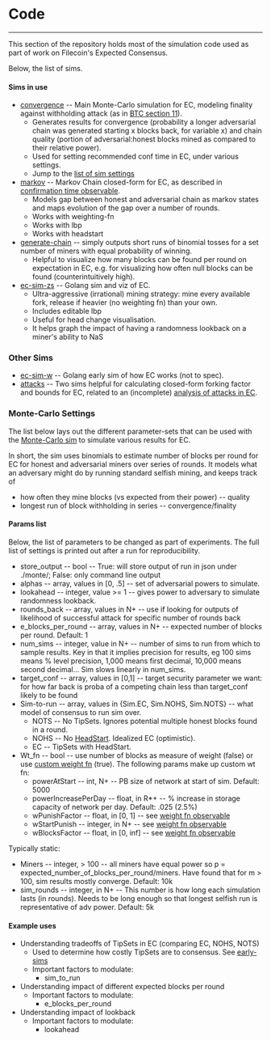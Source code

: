# Code

---

This section of the repository holds most of the simulation code used as part of work on Filecoin's Expected Consensus. 

Below, the list of sims.

#### Sims in use

- [convergence](./other-sims/convergence) -- Main Monte-Carlo simulation for EC, modeling finality against withholding attack (as in [BTC section 11](https://bitcoin.org/bitcoin.pdf)).
  - Generates results for convergence (probability a longer adversarial chain was generated starting x blocks back, for variable x) and chain quality (portion of adversarial:honest blocks mined as compared to their relative power).
  - Used for setting recommended conf time in EC, under various settings.
  - Jump to the [list of sim settings](#monte-carlo-settings)
- [markov](./other-sims/ec-markov.py) -- Markov Chain closed-form for EC, as described in [confirmation time observable](https://observablehq.com/d/432bc3aeac0ca166).
  - Models gap between honest and adversarial chain as markov states and maps evolution of the gap over a number of rounds.
  - Works with weighting-fn
  - Works with lbp
  - Works with headstart
- [generate-chain](./other-sims/generate-chain) -- simply outputs short runs of binomial tosses for a set number of miners with equal probability of winning.
  - Helpful to visualize how many blocks can be found per round on expectation in EC, e.g. for visualizing how often null blocks can be found (counterintuitively high).
- [ec-sim-zs](./ec-sim-zs) -- Golang sim and viz of EC.
  - Ultra-aggressive (irrational) mining strategy: mine every available fork, release if heavier (no weighting fn) than your own.
  - Includes editable lbp
  - Useful for head change visualisation.
  - It helps graph the impact of having a randomness lookback on a miner's ability to NaS

### Other Sims

- [ec-sim-w](./ec-sim-w/) -- Golang early sim of how EC works (not to spec).
- [attacks](./attacks) -- Two sims helpful for calculating closed-form forking factor and bounds for EC, related to an (incomplete) [analysis of attacks in EC](https://www.overleaf.com/project/5be983c5db30c7318939372d).

### Monte-Carlo Settings

The list below lays out the different parameter-sets that can be used with the [Monte-Carlo sim](./other-sims/convergence.py) to simulate various results for EC.

In short, the sim uses binomials to estimate number of blocks per round for EC for honest and adversarial miners over series of rounds. It models what an adversary might do by running standard selfish mining, and keeps track of

- how often they mine blocks (vs expected from their power) -- quality
- longest run of block withholding in series -- convergence/finality

#### Params list

Below, the list of parameters to be changed as part of experiments. The full list of settings is printed out after a run for reproducibility.

- store_output -- bool -- True: will store output of run in json under ./monte/; False: only command line output
- alphas -- array, values in [0, .5] -- set of adversarial powers to simulate.
- lookahead -- integer, value >= 1 -- gives power to adversary to simulate randomness lookback.
- rounds_back -- array, values in N+ -- use if looking for outputs of likelihood of successful attack for specific number of rounds back
- e_blocks_per_round -- array, values in N+ -- expected number of blocks per round. Default: 1
- num_sims -- integer, value in N+ -- number of sims to run from which to sample results. Key in that it implies precision for results, eg 100 sims means % level precision, 1,000 means first decimal, 10,000 means second decimal... Sim slows linearly in num_sims.
- target_conf -- array, values in [0,1] -- target security parameter we want: for how far back is proba of a competing chain less than target_conf likely to be found
- Sim-to-run -- array, values in {Sim.EC, Sim.NOHS, Sim.NOTS} -- what model of consensus to run sim over.
  - NOTS -- No TipSets. Ignores potential multiple honest blocks found in a round.
  - NOHS -- No [HeadStart](https://github.com/filecoin-project/consensus/issues/22). Idealized EC (optimistic).
  - EC -- TipSets with HeadStart.
- Wt_fn -- bool -- use number of blocks as measure of weight (false) or use [custom weight fn](https://observablehq.com/d/3812cd65c054082d) (true). The following params make up custom wt fn:
  - powerAtStart -- int, N+ -- PB size of network at start of sim. Default: 5000
  - powerIncreasePerDay -- float, in R*+ -- % increase in storage capacity of network per day. Default: .025 (2.5%)
  - wPunishFactor -- float, in [0, 1] -- see [weight fn observable](https://observablehq.com/d/3812cd65c054082d)
  - wStartPunish -- integer, in N+ -- see [weight fn observable](https://observablehq.com/d/3812cd65c054082d)
  - wBlocksFactor -- float, in [0, inf] -- see [weight fn observable](https://observablehq.com/d/3812cd65c054082d)

Typically static:

- Miners -- integer, > 100 -- all miners have equal power so p = expected_number_of_blocks_per_round/miners. Have found that for m > 100, sim results mostly converge. Default: 10k
- sim_rounds -- integer, in N+ -- This number is how long each simulation lasts (in rounds). Needs to be long enough so that longest selfish run is representative of adv power. Default: 5k

#### Example uses

- Understanding tradeoffs of TipSets in EC (comparing EC, NOHS, NOTS)
  - Used to determine how costly TipSets are to consensus. See [early-sims](https://github.com/filecoin-project/consensus/issues/67)
  - Important factors to modulate: 
    - sim_to_run
- Understanding impact of different expected blocks per round
  - Important factors to modulate: 
    - e_blocks_per_round
- Understanding impact of lookback
  - Important factors to modulate:
    - lookahead